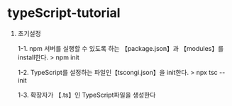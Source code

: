 # typeScript-tutorial

1. 초기설정
  
    1-1. npm 서버를 실행할 수 있도록 하는 【package.json】과 【modules】를 install한다.
        > npm init
    
    1-2. TypeScript를 설정하는 파일인【tscongi.json】을 init한다.
        > npx tsc --init
  
    1-3. 확장자가 【.ts】인 TypeScript파일을 생성한다

  
